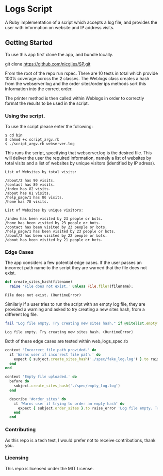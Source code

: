 # Logs Script

A Ruby implementation of a script which accepts a log file, and provides the user with information on website and IP address visits.

## Getting Started

To use this app first clone the app, and bundle locally.

git clone https://github.com/nicgiles/SP.git

From the root of the repo run rspec.
There are 10 tests in total which provide 100% coverage across the 2 classes.
The Weblogs class creates a hash from the webserver log and the order sites/order ips methods sort this information into the correct order.

The printer method is then called within Weblogs in order to correctly format the results to be used in the script.  

### Using the script.

To use the script please enter the following:


```
$ cd bin
$ chmod +x script_argv.rb
$ ./script_argv.rb webserver.log

```
This runs the script, specifying that webserver.log is the desired file.
This will deliver the user the required information, namely a list of websites by total visits and a list of websites by unique visitors (identified by IP adress).

```
List of Websites by total visits:

/about/2 has 90 visits.
/contact has 89 visits.
/index has 82 visits.
/about has 81 visits.
/help_page/1 has 80 visits.
/home has 78 visits.

List of Websites by unique visitors:

/index has been visited by 23 people or bots.
/home has been visited by 23 people or bots.
/contact has been visited by 23 people or bots.
/help_page/1 has been visited by 23 people or bots.
/about/2 has been visited by 22 people or bots.
/about has been visited by 21 people or bots.

```

### Edge Cases

The app considers a few potential edge cases.
If the user passes an incorrect path name to the script they are warned that the file does not exist.

```Ruby
def create_sites_hash(filename)
  raise 'File does not exist.' unless File.file?(filename);
```
```
File does not exist. (RuntimeError)

```

Similarly if a user tries to run the script with an empty log file, they are provided a warning and asked to try creating a new sites hash, from a different log file.

```Ruby
fail "Log file empty. Try creating new sites hash." if @sitelist.empty?
```
```
Log file empty. Try creating new sites hash. (RuntimeError)

```
Both of these edge cases are tested within web_logs_spec.rb

```Ruby
context 'Incorrect file path provided.' do
  it 'Warns user if incorrect file path.' do
    expect { subject.create_sites_hash('./spec/fake_log.log') }.to raise_error 'File does not exist.'
  end
end
```

```Ruby
context 'Empty file uploaded.' do
  before do
    subject.create_sites_hash('./spec/empty_log.log')
  end

  describe '#order_sites' do
    it 'Warns user if trying to order an empty hash' do
      expect { subject.order_sites }.to raise_error 'Log file empty. Try creating new sites hash.'
    end
  end
```

### Contributing

As this repo is a tech test, I would prefer not to receive contributions, thank you.

### Licensing

This repo is licensed under the MIT License.
